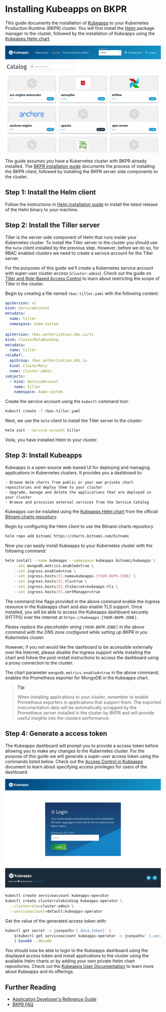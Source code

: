 # Installing Kubeapps on BKPR

This guide documents the installation of [Kubeapps](https://kubeapps.com/) to your Kubernetes Production Runtime (BKPR) cluster. You will first install the [Helm](https://www.helm.sh/) package manager to the cluster, followed by the installation of Kubeapps using the [Kubeapps Helm chart](https://hub.kubeapps.com/charts/bitnami/kubeapps).

![Kubeapps Application Catalog](images/kubeapps-app-catalog.png)

The guide assumes you have a Kubernetes cluster with BKPR already installed. The [BKPR installation guide](install.md) documents the process of installing the BKPR client, followed by installing the BKPR server side components to the cluster.

## Step 1: Install the Helm client

Follow the instructions in [Helm installation guide](https://docs.helm.sh/using_helm/#installing-the-helm-client) to install the latest release of the Helm binary to your machine.

## Step 2: Install the Tiller server

Tiller is the server-side component of Helm that runs inside your Kubernetes cluster. To install the Tiller server to the cluster you should use the `helm` client installed by the previous step. However, before we do so, for RBAC enabled clusters we need to create a service account for the Tiller server.

For the purposes of this guide we'll create a Kubernetes service account with super-user cluster access (`cluster-admin`). Check out the guide on [Tiller and Role-Based Access Control](https://github.com/helm/helm/blob/master/docs/rbac.md) to learn about restricting the scope of Tiller in the cluster.

Begin by creating a file named `rbac-tiller.yaml` with the following content:

```yaml
apiVersion: v1
kind: ServiceAccount
metadata:
  name: tiller
  namespace: kube-system
---
apiVersion: rbac.authorization.k8s.io/v1
kind: ClusterRoleBinding
metadata:
  name: tiller
roleRef:
  apiGroup: rbac.authorization.k8s.io
  kind: ClusterRole
  name: cluster-admin
subjects:
  - kind: ServiceAccount
    name: tiller
    namespace: kube-system
```

Create the service account using the `kubectl` command tool:

```bash
kubectl create -f rbac-tiller.yaml
```

Next, we use the `helm` client to install the Tiller server to the cluster:

```bash
helm init --service-account tiller
```

Voila, you have installed Helm to your cluster.

## Step 3: Install Kubeapps

Kubeapps is a open-source web-based UI for deploying and managing applications in Kubernetes clusters. It provides you a dashboard to:

    - Browse Helm charts from public or your own private chart repositories and deploy them to your cluster
    - Upgrade, manage and delete the applications that are deployed in your cluster
    - Browse and provision external services from the Service Catalog

Kubeapps can be installed using the [Kubeapps Helm chart](https://hub.kubeapps.com/charts/bitnami/kubeapps) from the official [Bitnami charts repository](https://github.com/bitnami/charts).

Begin by configuring the Helm client to use the Bitnami charts repository.

```bash
helm repo add bitnami https://charts.bitnami.com/bitnami
```

Now you can easily install Kubeapps to your Kubernetes cluster with the following command:

```bash
helm install --name kubeapps --namespace kubeapps bitnami/kubeapps \
    --set mongodb.metrics.enabled=true \
    --set ingress.enabled=true \
    --set ingress.hosts[0].name=kubeapps.[YOUR-BKPR-ZONE] \
    --set ingress.hosts[0].tls=true \
    --set ingress.hosts[0].tlsSecret=kubeapps-tls \
    --set ingress.hosts[0].certManager=true
```

The command line flags provided in the above command enable the Ingress resource in the Kubeapps chart and also enable TLS support. Once installed, you will be able to access the Kubeapps dashboard securely (HTTPS) over the internet at `https://kubeapps.[YOUR-BKPR-ZONE]`.

_Please replace the placeholder string `[YOUR-BKPR-ZONE]` in the above command with the DNS zone configured while setting up BKPR in you Kubernetes cluster._

However, if you not would like the dashboard to be accessible externally over the Internet, please disable the Ingress support while installing the chart and follow the post-install instructions to access the dashboard using a proxy connection to the cluster.

The chart parameter `mongodb.metrics.enabled=true` in the above command, enables the Prometheus exporter for MongoDB in the Kubeapps chart.

> **Tip**:
>
> When installing applications to your cluster, remember to enable Prometheus exporters in applications that support them. The exported instrumentation data will be automatically scrapped by the Prometheus server installed in the cluster by BKPR and will provide useful insights into the clusters performance.

## Step 4: Generate a access token

The Kubeapps dashboard will prompt you to provide a access token before allowing you to make any changes to the Kubernetes cluster. For the purpose of this guide we will generate a super-user access token using the commands listed below. Check out the [Access Control in Kubeapps](https://github.com/kubeapps/kubeapps/blob/master/docs/user/access-control.md) document to learn about specifying access privileges for users of the dashboard.

![Kubeapps Login](images/kubeapps-login.png)

```bash
kubectl create serviceaccount kubeapps-operator
kubectl create clusterrolebinding kubeapps-operator \
  --clusterrole=cluster-admin \
  --serviceaccount=default:kubeapps-operator
```

Get the value of the generated access token with:

```bash
kubectl get secret -o jsonpath='{.data.token}' \
    $(kubectl get serviceaccount kubeapps-operator -o jsonpath=' {.secrets[].name}') \
    | base64 --decode
```

You should now be able to login to the Kubeapps dashboard using the displayed access token and install applications to the cluster using the available Helm charts or by adding your own private Helm chart repositories. Check out the [Kubeapps User Documentation](https://github.com/kubeapps/kubeapps/tree/master/docs/user) to learn more about Kubeapps and its offerings.

## Further Reading

- [Application Developer's Reference Guide](application-developers-reference-guide.md)
- [BKPR FAQ](FAQ.md)
